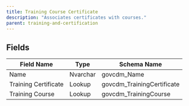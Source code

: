 ```yaml
---
title: Training Course Certificate
description: "Associates certificates with courses."
parent: training-and-certification
---
```


## Fields

| Field Name | Type | Schema Name |
|------------|------|-------------|
| Name | Nvarchar | govcdm_Name |
| Training Certificate | Lookup | govcdm_TrainingCertificate |
| Training Course | Lookup | govcdm_TrainingCourse |
